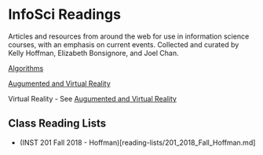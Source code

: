 # InfoSci Readings
Articles and resources from around the web for use in information science courses, with an emphasis on current events. Collected and curated by Kelly Hoffman, Elizabeth Bonsignore, and Joel Chan. 

[Algorithms](algorithms.md)

[Augumented and Virtual Reality](ar_vr.md)

Virtual Reality - See [Augumented and Virtual Reality](ar_vr.md)

## Class Reading Lists
* (INST 201 Fall 2018 - Hoffman)[reading-lists/201_2018_Fall_Hoffman.md]
